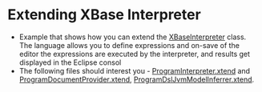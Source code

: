 # Extending XBase Interpreter

* Example that shows how you can extend the [XBaseInterpreter](http://download.eclipse.org/modeling/tmf/xtext/javadoc/2.9/org/eclipse/xtext/xbase/interpreter/impl/XbaseInterpreter.html) class. The language allows you to define expressions and on-save of the editor the expressions are executed by the interpreter, and results get displayed in the Eclipse consol
* The following files should interest you - [ProgramInterpreter.xtend](https://github.com/nbhusare/Xbase-sandbox/blob/master/org.ne.xtext.example.program/src/org/ne/xtext/example/program/interpreter/ProgramInterpreter.xtend) and [ProgramDocumentProvider.xtend](https://github.com/nbhusare/Xbase-sandbox/blob/master/org.ne.xtext.example.program.ui/bin/org/ne/xtext/example/program/ui/documentprovider/ProgramDocumentProvider.xtend), [ProgramDslJvmModelInferrer.xtend](https://github.com/nbhusare/Xbase-sandbox/blob/master/org.ne.xtext.example.program/bin/org/ne/xtext/example/program/jvmmodel/ProgramDslJvmModelInferrer.xtend).
